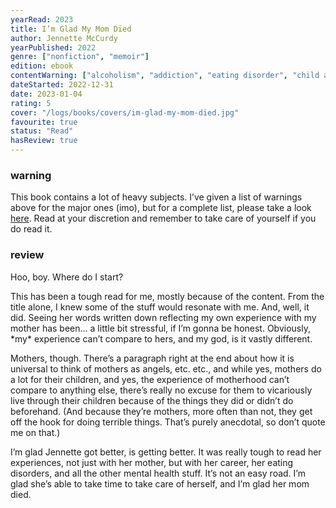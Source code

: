 ```yaml
---
yearRead: 2023
title: I’m Glad My Mom Died
author: Jennette McCurdy
yearPublished: 2022
genre: ["nonfiction", "memoir"]
edition: ebook
contentWarning: ["alcoholism", "addiction", "eating disorder", "child abuse", "emotional abuse"]
dateStarted: 2022-12-31
date: 2023-01-04
rating: 5
cover: "/logs/books/covers/im-glad-my-mom-died.jpg"
favourite: true
status: "Read"
hasReview: true
---
```


### warning

This book contains a lot of heavy subjects. I’ve given a list of warnings above for the major ones (imo), but for a complete list, please take a look [here](https://booktriggerwarnings.com/I'm_Glad_My_Mom_Died_by_Jennette_McCurdy). Read at your discretion and remember to take care of yourself if you do read it.

### review

Hoo, boy. Where do I start?

This has been a tough read for me, mostly because of the content. From the title alone, I knew some of the  stuff would resonate with me. And, well, it did. Seeing her words written down reflecting my own experience with my mother has been... a  little bit stressful, if I’m gonna be honest. Obviously, \*my\* experience can’t compare to hers, and my god, is it vastly different.

Mothers, though. There’s a paragraph right at the end about how it is universal  to think of mothers as angels, etc. etc., and while yes, mothers do a  lot for their children, and yes, the experience of motherhood can’t compare to anything else, there’s really no excuse for them to vicariously live through their children because of the things they did  or didn’t do beforehand. (And because they’re mothers, more often than  not, they get off the hook for doing terrible things. That’s purely  anecdotal, so don’t quote me on that.)

I’m glad Jennette got  better, is getting better. It was really tough to read her experiences, not just with her mother, but with her career, her eating disorders, and all the other mental health stuff. It’s not an easy road. I’m glad  she’s able to take time to take care of herself, and I’m glad her mom  died. 